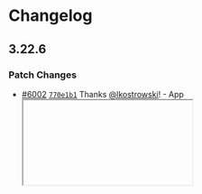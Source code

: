 # Changelog

## 3.22.6

### Patch Changes

- [#6002](https://github.com/saleor/saleor-dashboard/pull/6002) [`770e1b1`](https://github.com/saleor/saleor-dashboard/commit/770e1b1a5c621b00e7c8696009dfb6a8d13e6028) Thanks [@lkostrowski](https://github.com/lkostrowski)! - App <iframe>s now enable pop-ups (`"allow-popups"`) which means App can use native links to open new tab, instead using AppBridge action. In the nutshell `<a target="_blank"` is now working. It's still recommended to use `rel="noreferrer"` due to security reasons.

- [#6003](https://github.com/saleor/saleor-dashboard/pull/6003) [`727c049`](https://github.com/saleor/saleor-dashboard/commit/727c049ad39a91a8e1377426f1811ae21bbddefc) Thanks [@lkostrowski](https://github.com/lkostrowski)! - Fixed cmd/ctrl + click on Datagrid rows. Now they will properly open row in the new tab as expected

## 3.22.5

### Patch Changes

- [#5997](https://github.com/saleor/saleor-dashboard/pull/5997) [`0e45316`](https://github.com/saleor/saleor-dashboard/commit/0e453168b70f9c8bbebea8904df53ce9b7484abe) Thanks [@lkostrowski](https://github.com/lkostrowski)! - Added local-frontend validation of a subset of App Manifest fields during installation. Installing apps will be now more liberal, some errors initially thrown on the API level will be now warnings that don't block app installation.

- [#5987](https://github.com/saleor/saleor-dashboard/pull/5987) [`457fb84`](https://github.com/saleor/saleor-dashboard/commit/457fb8450daff51e23aff7cc5276f5565e93de18) Thanks [@lkostrowski](https://github.com/lkostrowski)! - Fixed redirection from Apps Widgets (app name) to app page.

- [#5999](https://github.com/saleor/saleor-dashboard/pull/5999) [`a1eec49`](https://github.com/saleor/saleor-dashboard/commit/a1eec4902e1e9849efa76b2a780126761c943e54) Thanks [@krzysztofzuraw](https://github.com/krzysztofzuraw)! - Update Saleor logo on login page

- [#5901](https://github.com/saleor/saleor-dashboard/pull/5901) [`af290ca`](https://github.com/saleor/saleor-dashboard/commit/af290ca104bb65c90207d482e83c500aa72f7d8a) Thanks [@krzysztofzuraw](https://github.com/krzysztofzuraw)! - Improved handling of long reference attribute lists in the Product Create, the Product Edit, and the Page Details views:
  - Reference attributes (such as product references or page references) with more than 5 items now display a "Show more" button when collapsed and a "Show less" button when expanded
  - Users can toggle between collapsed view (showing first 5 items) and expanded view (showing all items)
  - Makes working with products and pages that have many reference attributes more manageable

## 3.22.4

### Patch Changes

- [#5980](https://github.com/saleor/saleor-dashboard/pull/5980) [`6b4219e`](https://github.com/saleor/saleor-dashboard/commit/6b4219e2706fdadbd674f45000e1929915e37762) Thanks [@lkostrowski](https://github.com/lkostrowski)! - Added another bunch of refactors around apps and extensions. Less code, no functional changes

- [#5980](https://github.com/saleor/saleor-dashboard/pull/5980) [`6b4219e`](https://github.com/saleor/saleor-dashboard/commit/6b4219e2706fdadbd674f45000e1929915e37762) Thanks [@lkostrowski](https://github.com/lkostrowski)! - Remove batch of unused graphql operations. This is a cleanup only

- [#5980](https://github.com/saleor/saleor-dashboard/pull/5980) [`6b4219e`](https://github.com/saleor/saleor-dashboard/commit/6b4219e2706fdadbd674f45000e1929915e37762) Thanks [@lkostrowski](https://github.com/lkostrowski)! - Remove Content Attributes from `All Products` column picker on product list page. These attributes were never showing values if chosen.

- [#5980](https://github.com/saleor/saleor-dashboard/pull/5980) [`6b4219e`](https://github.com/saleor/saleor-dashboard/commit/6b4219e2706fdadbd674f45000e1929915e37762) Thanks [@lkostrowski](https://github.com/lkostrowski)! - Remove apps/ directory, which ends the refactor that moves apps/ to extensions/. This is not a functional change.

## 3.22.3

### Patch Changes

- [#5969](https://github.com/saleor/saleor-dashboard/pull/5969) [`7adf04b`](https://github.com/saleor/saleor-dashboard/commit/7adf04bcaa5ad193785f19d1637ce7a484231714) Thanks [@lkostrowski](https://github.com/lkostrowski)! - Some dead code from src/apps was removed. This should not introduce any visible change and is only cleanup/refactor

- [#5970](https://github.com/saleor/saleor-dashboard/pull/5970) [`65025c2`](https://github.com/saleor/saleor-dashboard/commit/65025c2add2cab24a2b03b38298eb07d72f6bf99) Thanks [@lkostrowski](https://github.com/lkostrowski)! - Removed another bunch of legacy apps/ code. This is only a refactor with no functional change

- [#5971](https://github.com/saleor/saleor-dashboard/pull/5971) [`6dedfec`](https://github.com/saleor/saleor-dashboard/commit/6dedfec6f55bfc1ba53bc7d8cb07066ed594f02c) Thanks [@lkostrowski](https://github.com/lkostrowski)! - Refactored another batch of apps/ directory - mainly moved components to extensions/. This is non-functional change

- [#5965](https://github.com/saleor/saleor-dashboard/pull/5965) [`f85daef`](https://github.com/saleor/saleor-dashboard/commit/f85daefa4c3218d49ae30dcdb8dde74c7aab71ec) Thanks [@lkostrowski](https://github.com/lkostrowski)! - Fixed copy for Ripples ripple

## 3.22.2

### Patch Changes

- [#5962](https://github.com/saleor/saleor-dashboard/pull/5962) [`62c8d59`](https://github.com/saleor/saleor-dashboard/commit/62c8d595952ae69c5edb2322df4676f87640c6c9) Thanks [@krzysztofzuraw](https://github.com/krzysztofzuraw)! - Retrigger workflow & remove changeset tag

## 3.22.1

### Patch Changes

- [#5951](https://github.com/saleor/saleor-dashboard/pull/5951) [`7e2ac0a`](https://github.com/saleor/saleor-dashboard/commit/7e2ac0a54cab9dd0f29ac8cc94e2501cbc75c2ba) Thanks [@witoszekdev](https://github.com/witoszekdev)! - Fixed layout of Granted refund page. Transactions details box will no longer have overlayed text on top of each other and will instead add proper scrollbar on small viewport sizes. This page will now also switch to smaller sidebar sooner than other pages in order to show more details on smaller viewport sizes.

- [#5956](https://github.com/saleor/saleor-dashboard/pull/5956) [`99a4948`](https://github.com/saleor/saleor-dashboard/commit/99a4948c8d4d504ca44ed7890eb613b866d790d4) Thanks [@krzysztofzuraw](https://github.com/krzysztofzuraw)! - Migrated sidebar icons to Lucide React for better consistency. Replaced custom SVG icons (Cloud, Graphql, Gift) with Lucide equivalents and refactored TerminalIcon to match Lucide conventions.

## 3.22.0

### Minor Changes

- [#5862](https://github.com/saleor/saleor-dashboard/pull/5862) [`241b9eb`](https://github.com/saleor/saleor-dashboard/commit/241b9eb75dcd0c9712ab5ac49db06d16ef30193b) Thanks [@IKarbowiak](https://github.com/IKarbowiak)! - Narrow down reference attribute choices.

  Now you can narrow down reference attribute options by providing:
  - Product types for product and product variant references
  - Model types for model references

  If reference types are defined, then when specifying a value for a reference (product, product variant, or page view), only objects that match the allowed reference types will be available as selectable options.

- [#5172](https://github.com/saleor/saleor-dashboard/pull/5172) [`c665bb8`](https://github.com/saleor/saleor-dashboard/commit/c665bb827b22b31aa8e312075ea50dc3658f6d87) Thanks [@karola312](https://github.com/karola312)! - Comment from tests results will now be displayed for cloud-deployments CORE release PRs

- [#5653](https://github.com/saleor/saleor-dashboard/pull/5653) [`cf2c07a`](https://github.com/saleor/saleor-dashboard/commit/cf2c07ad7c28db296d22f86f1719d7c970f50f1b) Thanks [@lkostrowski](https://github.com/lkostrowski)! - Added now mounting points for app extensions. See [docs](https://docs.saleor.io/developer/extending/apps/extending-dashboard-with-apps).

  Mount point for product-details page now attached "productSlug" to the context

- [#5195](https://github.com/saleor/saleor-dashboard/pull/5195) [`c8661c5`](https://github.com/saleor/saleor-dashboard/commit/c8661c5d4f52ab25fdfd946d457044e9924d281c) Thanks [@karola312](https://github.com/karola312)! - Always add comment after tests to CORE release PR, even if previous job fails.

- [#5698](https://github.com/saleor/saleor-dashboard/pull/5698) [`ffc6c3c`](https://github.com/saleor/saleor-dashboard/commit/ffc6c3c2ad6864887115d53353f13279427bff6c) Thanks [@IKarbowiak](https://github.com/IKarbowiak)! - Allow defining category and collection as a reference attribute

- [#5096](https://github.com/saleor/saleor-dashboard/pull/5096) [`8e91df3`](https://github.com/saleor/saleor-dashboard/commit/8e91df337bcb1b8c26e3aebacefb29c699831267) Thanks [@karola312](https://github.com/karola312)! - Do not open cloud deployment release PR after automation tests for CORE

- [#5170](https://github.com/saleor/saleor-dashboard/pull/5170) [`5da872a`](https://github.com/saleor/saleor-dashboard/commit/5da872afc1b9b972fd2551bd67fe665d8dab52d0) Thanks [@karola312](https://github.com/karola312)! - Tests results slack message now show detailed version of saleor

- [#5040](https://github.com/saleor/saleor-dashboard/pull/5040) [`08b447c`](https://github.com/saleor/saleor-dashboard/commit/08b447c4950ffdb135cd56c3b6a6987246a4ded3) Thanks [@karola312](https://github.com/karola312)! - Add checkout to workflow creating release PR in cloud deployments

- [#5854](https://github.com/saleor/saleor-dashboard/pull/5854) [`d90e986`](https://github.com/saleor/saleor-dashboard/commit/d90e986e277b16865978210ee9f1d84b64a71a9a) Thanks [@witoszekdev](https://github.com/witoszekdev)! - Added support for `SINGLE_REFERENCE` attribute types.

  When creating new attributes "Single reference" option can be now selected along with entity types (i.e. Product, Product variant, Model, etc.).

  Assigning values to `SINGLE_REFERENCE` works similar to `REFERENCE` attributes, except the UI allows to select only a single item.

- [#5061](https://github.com/saleor/saleor-dashboard/pull/5061) [`4a50cf9`](https://github.com/saleor/saleor-dashboard/commit/4a50cf9c6b169584c4ee6843250981372a4edd06) Thanks [@karola312](https://github.com/karola312)! - Create CORE release PR even if automation tests fail

- [#5048](https://github.com/saleor/saleor-dashboard/pull/5048) [`39671b7`](https://github.com/saleor/saleor-dashboard/commit/39671b7b928882222ec8fa7f48cf81d2d97adf3a) Thanks [@karola312](https://github.com/karola312)! - Release PRs in cloud deployments for CORE releases will be created even if tests fail

- [#5792](https://github.com/saleor/saleor-dashboard/pull/5792) [`fbbb49d`](https://github.com/saleor/saleor-dashboard/commit/fbbb49d003e47666f6ba74fe69679e58136c7b5c) Thanks [@lkostrowski](https://github.com/lkostrowski)! - Added Refund Reasons. Now, this feature can be configured in settings, after that refund (manual and grant) will require a static list of refund reasons that are also configurable. [See announcement post](todo)

### Patch Changes

- [#5523](https://github.com/saleor/saleor-dashboard/pull/5523) [`9ac320a`](https://github.com/saleor/saleor-dashboard/commit/9ac320a14a98fbff753b71c6d1e0d7495e5c472a) Thanks [@Cloud11PL](https://github.com/Cloud11PL)! - You can now apply specific variants to Vouchers, alongside products, collections and categories. This means variants are now assignable in Voucher edit and create forms.

- [#5601](https://github.com/saleor/saleor-dashboard/pull/5601) [`0664dbc`](https://github.com/saleor/saleor-dashboard/commit/0664dbce8097156796b20295e1a63d9a332c33e1) Thanks [@andrzejewsky](https://github.com/andrzejewsky)! - Now return&replace flow has a transaction selector. This means whenever using grant refund, you need to select desired transaction.

- [#5739](https://github.com/saleor/saleor-dashboard/pull/5739) [`6637b0b`](https://github.com/saleor/saleor-dashboard/commit/6637b0bc018488c9677ddfe7259ebb89962b437e) Thanks [@witoszekdev](https://github.com/witoszekdev)! - Fixed a bug when user tried to use redirect from legacy routes (e.g. /pages -> /models) subpaths were not preserved. Now when user navigates to a deeply nested path, e.g. `/pages/<id>` they'll be redirected to `/models/<id>`.

- [#5823](https://github.com/saleor/saleor-dashboard/pull/5823) [`c203014`](https://github.com/saleor/saleor-dashboard/commit/c203014da49aec0deb8bcfccf6eb0eb8701b3171) Thanks [@krzysztofzuraw](https://github.com/krzysztofzuraw)! - Improve order refund UI for orders that uses Payments API. After this change `Automatic Refund` will be avaiable when `Refund products` option is selected. Miscellaneous refund will require providing `Manual Amount` as this is what Saleor API requires.

- [#5606](https://github.com/saleor/saleor-dashboard/pull/5606) [`f78e6d9`](https://github.com/saleor/saleor-dashboard/commit/f78e6d92fab5b175fa87546a234948c935be338a) Thanks [@witoszekdev](https://github.com/witoszekdev)! - Updated custom app views to use refreshed look (new UI components)

- [#5572](https://github.com/saleor/saleor-dashboard/pull/5572) [`fc75f66`](https://github.com/saleor/saleor-dashboard/commit/fc75f66ddbbe4c733cfa13d68d1d2ad3078b681c) Thanks [@andrzejewsky](https://github.com/andrzejewsky)! - Setting unsed and false values for the boolean attributes are displaying properly.

- [#5881](https://github.com/saleor/saleor-dashboard/pull/5881) [`cee2ff1`](https://github.com/saleor/saleor-dashboard/commit/cee2ff1abd18c7e1ff7048fcf4c409d7766ac514) Thanks [@krzysztofzuraw](https://github.com/krzysztofzuraw)! - Removed demo mode code.

- [#5833](https://github.com/saleor/saleor-dashboard/pull/5833) [`d7351ac`](https://github.com/saleor/saleor-dashboard/commit/d7351ac5f9d2fb108ca0971c9d3f0af247cfdd34) Thanks [@krzysztofzuraw](https://github.com/krzysztofzuraw)! - Voucher detail page: fixed how we calculate minimal requirements state. After this change we won't take selected channel into consideration for checking if requirement is `minimal order value` - instead we will use channel listing `minSpent` amount. Thanks to that UI should now properly display requirement.

- [#5522](https://github.com/saleor/saleor-dashboard/pull/5522) [`92ef408`](https://github.com/saleor/saleor-dashboard/commit/92ef408b68db9f23d26a1e23f129c3c5f74d6a31) Thanks [@witoszekdev](https://github.com/witoszekdev)! - Added new Extension install page at `/extensions/install`, it's meant to replace current App install page in upcoming releases.

- [#5558](https://github.com/saleor/saleor-dashboard/pull/5558) [`e2355cf`](https://github.com/saleor/saleor-dashboard/commit/e2355cfabd78680f9bbd3fb47fe4b1e9938ab577) Thanks [@Cloud11PL](https://github.com/Cloud11PL)! - You can now see a loading animation when you click "Finalize" when finalizing a draft order. It prevents from submitting the form more than once.

- [#5737](https://github.com/saleor/saleor-dashboard/pull/5737) [`a92fdd4`](https://github.com/saleor/saleor-dashboard/commit/a92fdd459f114795a5589841d2eb2129f6f23c6c) Thanks [@lkostrowski](https://github.com/lkostrowski)! - Improved UI for translations. Now pickers are refreshed and languages are cached locally, so recent languages are on top of the picker. Additionally translatable entities like products or categories have contextual link/button that redirects to translations

- [#5937](https://github.com/saleor/saleor-dashboard/pull/5937) [`bd3d8e3`](https://github.com/saleor/saleor-dashboard/commit/bd3d8e3c51659ae50f7546dfe771560778de78c7) Thanks [@witoszekdev](https://github.com/witoszekdev)! - Removed "Plugins and Webhook Events have been moved to the "Extensions" page" message on configuration page

- [#5491](https://github.com/saleor/saleor-dashboard/pull/5491) [`641af14`](https://github.com/saleor/saleor-dashboard/commit/641af143aa25e28165feed13624ccc460aef12ab) Thanks [@Cloud11PL](https://github.com/Cloud11PL)! - Webhooks in app details section now are sorted based on which attempt is latest

- [#5381](https://github.com/saleor/saleor-dashboard/pull/5381) [`1743872`](https://github.com/saleor/saleor-dashboard/commit/174387200d0b9fef072d7239c7e65790edeb6173) Thanks [@poulch](https://github.com/poulch)! - Opening item in new tab using cmd key on datagrid now takes into account mounting point

- [#5847](https://github.com/saleor/saleor-dashboard/pull/5847) [`0b28def`](https://github.com/saleor/saleor-dashboard/commit/0b28defd926e41da4cb7d8949267780412d4d55e) Thanks [@krzysztofzuraw](https://github.com/krzysztofzuraw)! - Fixed null safety issues in OrderPayment component when handling gift card amounts and improved variable naming consistency. This prevents potential runtime errors when order data is not fully loaded.

- [#5534](https://github.com/saleor/saleor-dashboard/pull/5534) [`14e7ee1`](https://github.com/saleor/saleor-dashboard/commit/14e7ee13d02df9ae4b153d507016979b2e6dcd78) Thanks [@andrzejewsky](https://github.com/andrzejewsky)! - Adding new tile to the home about upcoming live update

- [#5648](https://github.com/saleor/saleor-dashboard/pull/5648) [`8f7a493`](https://github.com/saleor/saleor-dashboard/commit/8f7a4935d84e578c4a960575f25f4ba9ef0fd2f1) Thanks [@krzysztofzuraw](https://github.com/krzysztofzuraw)! - New app mounting points are available:
  - Category list under `Create category` button
  - Category list under additional actions (cog icon)
  - Category details under additional actions (cog icon)
  - Collection list under `Create collection` button
  - Collection list under additional actions (cog icon)
  - Collection details under additional actions (cog icon)
  - Gift card list under `Issue card` button
  - Gift card list under additional actions (cog icon)
  - Gift card details under additional actions (cog icon)
  - Draft order list under `Create order` button
  - Draft order list under additional actions (cog icon)
  - Draft order details under additional actions (cog icon)
  - Promotions list under `Create discount` button
  - Promotions list under additional actions (cog icon)
  - Promotions details under additional actions (cog icon)
  - Voucher list under `Create voucher` button
  - Voucher list under additional actions (cog icon)
  - Voucher details under additional actions (cog icon)
  - Model list under `Create model` button
  - Model list under additional actions (cog icon)
  - Model details under additional actions (cog icon)
  - Model type list under `Create model type` button
  - Model type list under additional actions (cog icon)
  - Model type details under additional actions (cog icon)
  - Structure list under `Create structure` button
  - Structure list under additional actions (cog icon)
  - Structure details under additional actions (cog icon)

- [#5942](https://github.com/saleor/saleor-dashboard/pull/5942) [`9acc950`](https://github.com/saleor/saleor-dashboard/commit/9acc9508000b6f67c14558e6a63fb4c89a6a4ad7) Thanks [@lkostrowski](https://github.com/lkostrowski)! - Ripples copy are improved (grammar)

- [#5327](https://github.com/saleor/saleor-dashboard/pull/5327) [`d01a207`](https://github.com/saleor/saleor-dashboard/commit/d01a2077fcbb1c3969b1558c1dc7a32d430e9b89) Thanks [@andrzejewsky](https://github.com/andrzejewsky)! - Now you can re-order products within the collection.

- [#5908](https://github.com/saleor/saleor-dashboard/pull/5908) [`d0f5095`](https://github.com/saleor/saleor-dashboard/commit/d0f509524fcb5f6dfa06164522a5aeb97773a68d) Thanks [@lkostrowski](https://github.com/lkostrowski)! - Removed "extensions" flag that was showing new unified UI for all extension types (apps, plugins, webhooks). The flag was always enable for a while, but after this change, it will not be possible to revert to the old view

- [#5518](https://github.com/saleor/saleor-dashboard/pull/5518) [`e7f1c4c`](https://github.com/saleor/saleor-dashboard/commit/e7f1c4caef08c43d55421e7c8c71922af4bc90de) Thanks [@Cloud11PL](https://github.com/Cloud11PL)! - Some false-positive errors are no longer reported to Sentry.

- [#5366](https://github.com/saleor/saleor-dashboard/pull/5366) [`8694fb7`](https://github.com/saleor/saleor-dashboard/commit/8694fb70418f2f7a4f481555809ee70ef8886506) Thanks [@poulch](https://github.com/poulch)! - Order transaction list now displays the name of a transaction

- [#5590](https://github.com/saleor/saleor-dashboard/pull/5590) [`a2e4a6b`](https://github.com/saleor/saleor-dashboard/commit/a2e4a6bebbea635fdc6a03d65eb78da740bee3e2) Thanks [@Cloud11PL](https://github.com/Cloud11PL)! - You can now see radio group with updated UI in channel allocation

- [#5654](https://github.com/saleor/saleor-dashboard/pull/5654) [`56bb3c8`](https://github.com/saleor/saleor-dashboard/commit/56bb3c8b247bd7bf8b9fa01563ff5faf5667c58e) Thanks [@witoszekdev](https://github.com/witoszekdev)! - Fixed navigation in Saleor Apps causing polluted browser's window history, now navigating to another page adds a single entry in history stack.

- [#5807](https://github.com/saleor/saleor-dashboard/pull/5807) [`b7e10f7`](https://github.com/saleor/saleor-dashboard/commit/b7e10f77e85fe941a8b59f17b5bb2e0aff079799) Thanks [@krzysztofzuraw](https://github.com/krzysztofzuraw)! - Fix links to old Saleor docs

- [#5573](https://github.com/saleor/saleor-dashboard/pull/5573) [`92f8383`](https://github.com/saleor/saleor-dashboard/commit/92f83830f5de1dd610d6310bce77385fa9b289f6) Thanks [@Cloud11PL](https://github.com/Cloud11PL)! - You can now see updated radio buttons in warehouse edit view.

- [#5600](https://github.com/saleor/saleor-dashboard/pull/5600) [`2d841f0`](https://github.com/saleor/saleor-dashboard/commit/2d841f04514ba8352742312861f7afcc802a3901) Thanks [@witoszekdev](https://github.com/witoszekdev)! - Improved error messages when installing extension from URL.
  Error messages will now point to Saleor Docs and display error code from GraphQL response

- [#5526](https://github.com/saleor/saleor-dashboard/pull/5526) [`b2acd12`](https://github.com/saleor/saleor-dashboard/commit/b2acd121325cd9c9a1c3d937260c3f64dc93de9a) Thanks [@Cloud11PL](https://github.com/Cloud11PL)! - Now you can see an updated label for gift card list in customer details - it now clearly states that the list shows gift cards that have been used by the customer, avoiding the confusion.

- [#5516](https://github.com/saleor/saleor-dashboard/pull/5516) [`5a11423`](https://github.com/saleor/saleor-dashboard/commit/5a114237d8f6e3af109de49b0f452836baed8c2a) Thanks [@Cloud11PL](https://github.com/Cloud11PL)! - Warehouse and tracking number in fulfilled order section are now displayed in two separate lines improving readability.

- [#5822](https://github.com/saleor/saleor-dashboard/pull/5822) [`9520c2f`](https://github.com/saleor/saleor-dashboard/commit/9520c2fd7748c55068d98aa41871aaf0557e3b28) Thanks [@krzysztofzuraw](https://github.com/krzysztofzuraw)! - Hide voucher usage limit and usage count on voucher details page when voucher doesn't have limit set.

- [#5562](https://github.com/saleor/saleor-dashboard/pull/5562) [`dce09da`](https://github.com/saleor/saleor-dashboard/commit/dce09dae4b2876bbd483373f22e4e266e87a620e) Thanks [@witoszekdev](https://github.com/witoszekdev)! - Added views for managing custom extensions (aka custom apps) to `/extensions` route:
  - `/extensions/custom/<id>` - details view
  - `/extensions/custom/<id>/webhook` - webhook create view
  - `/extensions/custom/<id>/webhook/<webhook_id>` - webhook edit view

- [#5370](https://github.com/saleor/saleor-dashboard/pull/5370) [`c0a78f7`](https://github.com/saleor/saleor-dashboard/commit/c0a78f790f92a0f6425ec065dd0b30734a6b6953) Thanks [@andrzejewsky](https://github.com/andrzejewsky)! - Now you can see pageviews in the posthog.

- [#5888](https://github.com/saleor/saleor-dashboard/pull/5888) [`414a2ec`](https://github.com/saleor/saleor-dashboard/commit/414a2ec5e7beec40846b3a635e70a23c54adb5b7) Thanks [@lkostrowski](https://github.com/lkostrowski)! - Added "ripples" indicating new features added to the dashboard, directly for staff users

- [#5643](https://github.com/saleor/saleor-dashboard/pull/5643) [`9aa0a69`](https://github.com/saleor/saleor-dashboard/commit/9aa0a696ee48b348e1832e7fbe30fb3a4d5ae42b) Thanks [@witoszekdev](https://github.com/witoszekdev)! - When creating new channels, Transaction flow will be selected as default for "mark as paid" strategy.

- [#5719](https://github.com/saleor/saleor-dashboard/pull/5719) [`e87f5e0`](https://github.com/saleor/saleor-dashboard/commit/e87f5e0857ee97a8771c3c727256194ae9d7329f) Thanks [@witoszekdev](https://github.com/witoszekdev)! - Updated draggable attribute value list design:
  - it now uses `@dnd-kit` library instead of `react-sortable-hoc`
  - it uses horizontal layout instead of vertical to minimize space usage
  - reference attribute values on the list now are clickable and point to a page with referenced object details.

- [#5553](https://github.com/saleor/saleor-dashboard/pull/5553) [`7af826e`](https://github.com/saleor/saleor-dashboard/commit/7af826e3cb58390b8bb1ab62d1579c141b3c1520) Thanks [@witoszekdev](https://github.com/witoszekdev)! - Added new "Add Custom Extension" view (`/extensions/custom/add`) for creating custom apps (type: `LOCAL`) that's meant to replace configuration page in Webhook & Events

- [#5907](https://github.com/saleor/saleor-dashboard/pull/5907) [`f940531`](https://github.com/saleor/saleor-dashboard/commit/f94053188aa834f9b7fa1daaeb3bf6c022fe9393) Thanks [@lkostrowski](https://github.com/lkostrowski)! - Removed "discount rules" feature flag, that was enabled for quite a long time. Now reverting this feature is not possible

- [#5914](https://github.com/saleor/saleor-dashboard/pull/5914) [`ac446a7`](https://github.com/saleor/saleor-dashboard/commit/ac446a77796c757f52e0dde48b38f5a0fb3f33c8) Thanks [@witoszekdev](https://github.com/witoszekdev)! - Added link to Model type (previously Page type) on the Model details page.

- [#5542](https://github.com/saleor/saleor-dashboard/pull/5542) [`e9c7c58`](https://github.com/saleor/saleor-dashboard/commit/e9c7c58b2e48d76f8ea6cf57bd7dc67681efeed4) Thanks [@poulch](https://github.com/poulch)! - Plugin details now display pill next to each channel to show whenever plugin is active or not in a given channel

- [#5561](https://github.com/saleor/saleor-dashboard/pull/5561) [`4f00787`](https://github.com/saleor/saleor-dashboard/commit/4f007878f248748b52b862e4feb1aea07e2e1155) Thanks [@Cloud11PL](https://github.com/Cloud11PL)! - You can now see the unified look and behavior of pagination action buttons across all list views, including products, customers, orders, and other sections.

- [#5846](https://github.com/saleor/saleor-dashboard/pull/5846) [`3df3c9f`](https://github.com/saleor/saleor-dashboard/commit/3df3c9f5719a9f7ada12ea89c52c32800450beab) Thanks [@krzysztofzuraw](https://github.com/krzysztofzuraw)! - Migrate Saleor docs links to one file

- [#5559](https://github.com/saleor/saleor-dashboard/pull/5559) [`97ae393`](https://github.com/saleor/saleor-dashboard/commit/97ae393f030131ca9d0a4efed7e40a815d714ccd) Thanks [@Cloud11PL](https://github.com/Cloud11PL)! - You can now successfully save transaction refunds as drafts when using the latest version of Saleor Core.

- [#5582](https://github.com/saleor/saleor-dashboard/pull/5582) [`f2a4105`](https://github.com/saleor/saleor-dashboard/commit/f2a410518d0e4301bb48e55f16ca5493751c5caf) Thanks [@andrzejewsky](https://github.com/andrzejewsky)! - Now create webhook button works properly, leading you to the form"

- [#5799](https://github.com/saleor/saleor-dashboard/pull/5799) [`7011033`](https://github.com/saleor/saleor-dashboard/commit/701103328e69cd720f0a30e6ef0ce8d0a0178693) Thanks [@witoszekdev](https://github.com/witoszekdev)! - Fixed `AppWidgets` breaking back-navigation . Now users can normally use browser navigation without page crashing.

- [#5543](https://github.com/saleor/saleor-dashboard/pull/5543) [`21fc883`](https://github.com/saleor/saleor-dashboard/commit/21fc8839f12a4f3934ffa735dac5bd027f53f983) Thanks [@andrzejewsky](https://github.com/andrzejewsky)! - Now navigating to the installed extension, shows the list instantly, this means list is being cached while fetching happens in the background.

- [#5646](https://github.com/saleor/saleor-dashboard/pull/5646) [`cdc2bda`](https://github.com/saleor/saleor-dashboard/commit/cdc2bdad018fdd2fd90530d80b3c52a392c01a03) Thanks [@krzysztofzuraw](https://github.com/krzysztofzuraw)! - Change how dashboard fetches GraphQL schema. After this change GraphQL schema is fetched from Saleor repository instead of Saleor API. If you wants the old behavior use `npm run fetch-local-schema`.

- [#5689](https://github.com/saleor/saleor-dashboard/pull/5689) [`1c20dd8`](https://github.com/saleor/saleor-dashboard/commit/1c20dd8a1f95101bd5b59d4b563a74b700c49edf) Thanks [@NyanKiyoshi](https://github.com/NyanKiyoshi)! - fix: typo in image upload error message

- [#5584](https://github.com/saleor/saleor-dashboard/pull/5584) [`6f4d330`](https://github.com/saleor/saleor-dashboard/commit/6f4d330e0353b386fb794b0a80ba17f3e4c257d5) Thanks [@Cloud11PL](https://github.com/Cloud11PL)! - You can now see updated checkboxes and toggle component in attribute edit form.

- [#5371](https://github.com/saleor/saleor-dashboard/pull/5371) [`0e3109c`](https://github.com/saleor/saleor-dashboard/commit/0e3109cb1c0fc0a0617727213745aa2b11aef2a0) Thanks [@poulch](https://github.com/poulch)! - You can now edit note in order details. Notes in order details now show id of note, id of related note and type of note "added" or "updated"

- [#5574](https://github.com/saleor/saleor-dashboard/pull/5574) [`38ead73`](https://github.com/saleor/saleor-dashboard/commit/38ead736fd5379772e1f52b8afedd3b37f7c702d) Thanks [@andrzejewsky](https://github.com/andrzejewsky)! - Now order-relaed buttons for refund, capture, mark as paid, adding products and fulfill are aligned with the others.

- [#5533](https://github.com/saleor/saleor-dashboard/pull/5533) [`d84d9e6`](https://github.com/saleor/saleor-dashboard/commit/d84d9e6b4b9609088077846ecf01ed8c49bd2fe5) Thanks [@michalina-graczyk](https://github.com/michalina-graczyk)! - Remove testMo from workflows and add CTRF report

- [#5702](https://github.com/saleor/saleor-dashboard/pull/5702) [`e436f79`](https://github.com/saleor/saleor-dashboard/commit/e436f79e15ad875a6994b887d4a4fce35b314190) Thanks [@witoszekdev](https://github.com/witoszekdev)! - Products list can now be filtered based on Product's attribute value, when the attribute's `inputType` is `REFERENCE`.
  Users will be able to search through all possible values (e.g. Products, Product variants, Pages) using input with search.
  Previously REFERENCE attributes couldn't be selected for filtering products.

- [#5778](https://github.com/saleor/saleor-dashboard/pull/5778) [`94ab61d`](https://github.com/saleor/saleor-dashboard/commit/94ab61df39df68475961636fd5bf53aae36f1557) Thanks [@lkostrowski](https://github.com/lkostrowski)! - React was upgraded from 17 to 18

- [#5378](https://github.com/saleor/saleor-dashboard/pull/5378) [`8032935`](https://github.com/saleor/saleor-dashboard/commit/8032935af4bb022cffad420baf4f43c683786d9a) Thanks [@poulch](https://github.com/poulch)! - You can now open datagrid list item in new tab using cmd/ctrl button

- [#5527](https://github.com/saleor/saleor-dashboard/pull/5527) [`cc48fe4`](https://github.com/saleor/saleor-dashboard/commit/cc48fe48b1152e1a55e0d8c21dc4b023a0b72800) Thanks [@Cloud11PL](https://github.com/Cloud11PL)! - You can now filter customers in customers list by metadata.

- [#5593](https://github.com/saleor/saleor-dashboard/pull/5593) [`b6970f7`](https://github.com/saleor/saleor-dashboard/commit/b6970f7f0246fd1acfe3c61b76afc5e50bcce3f5) Thanks [@Cloud11PL](https://github.com/Cloud11PL)! - You can now see udpated UI components in product type details view.

- [#5884](https://github.com/saleor/saleor-dashboard/pull/5884) [`03e02aa`](https://github.com/saleor/saleor-dashboard/commit/03e02aae341386f63d08c290a6462901189fb2ab) Thanks [@witoszekdev](https://github.com/witoszekdev)! - Order details page now uses different link for "View orders" link for signed-in customers. Previously we displayed all orders made using that customer's email address. Now we will show only orders made when the user was signed-in.

- [#5610](https://github.com/saleor/saleor-dashboard/pull/5610) [`c09991c`](https://github.com/saleor/saleor-dashboard/commit/c09991c1d40933c0fbeba141448a14266d26f5dd) Thanks [@witoszekdev](https://github.com/witoszekdev)! - Updated plugin extension details page to use fresh look (new macaw-ui components). Added text when plugin has no configuration.

- [#5634](https://github.com/saleor/saleor-dashboard/pull/5634) [`2411628`](https://github.com/saleor/saleor-dashboard/commit/24116282e4796bd080904e8be1c4d35db06beb70) Thanks [@krzysztofzuraw](https://github.com/krzysztofzuraw)! - Fixed create button extensions on Customers, Products, and Orders lists. Apps can now add custom actions alongside the main action (e.g., creating an order) when mounted as extensions.

- [#5603](https://github.com/saleor/saleor-dashboard/pull/5603) [`2dd687d`](https://github.com/saleor/saleor-dashboard/commit/2dd687d2e9dc84142a1bc25cc30dd1e77b377b46) Thanks [@andrzejewsky](https://github.com/andrzejewsky)! - Now the warning when edditing permissions for the app is more readable in the dark mode"

- [#5650](https://github.com/saleor/saleor-dashboard/pull/5650) [`e45abf9`](https://github.com/saleor/saleor-dashboard/commit/e45abf98b3a8c106b623ade8f30e95644f87d5db) Thanks [@krzysztofzuraw](https://github.com/krzysztofzuraw)! - Changed how dashboard fetches app extensions. After this change user without `MANAGE_APPS` permission will see app extensions.

- [#5589](https://github.com/saleor/saleor-dashboard/pull/5589) [`35a8c3b`](https://github.com/saleor/saleor-dashboard/commit/35a8c3b46270d90e0737aa03d425551fa1c37b8e) Thanks [@andrzejewsky](https://github.com/andrzejewsky)! - Now references to "content" translation referencing to model.

- [#5385](https://github.com/saleor/saleor-dashboard/pull/5385) [`ad7c179`](https://github.com/saleor/saleor-dashboard/commit/ad7c17975bd94cc65df59317a909390b11213552) Thanks [@andrzejewsky](https://github.com/andrzejewsky)! - Now product links on the collection points to the correct url.

- [#5579](https://github.com/saleor/saleor-dashboard/pull/5579) [`d24deb8`](https://github.com/saleor/saleor-dashboard/commit/d24deb86b58c92d214b918539fcd629260aae29b) Thanks [@Cloud11PL](https://github.com/Cloud11PL)! - You can now see updated buttons, inputs and checkboxes in fulfillment refund view

- [#5546](https://github.com/saleor/saleor-dashboard/pull/5546) [`ac41590`](https://github.com/saleor/saleor-dashboard/commit/ac41590048f9d8b37e402c61e81b46efbbd7bb1c) Thanks [@witoszekdev](https://github.com/witoszekdev)! - Added "Not found" page when navigating to non-existing route in `/extensions/*`. Previously a blank page was displayed.

- [#5909](https://github.com/saleor/saleor-dashboard/pull/5909) [`89d4881`](https://github.com/saleor/saleor-dashboard/commit/89d488136a5ca4b74690f1448f9977d232093d08) Thanks [@lkostrowski](https://github.com/lkostrowski)! - Removed "app alerts" feature flag. It was enabled for a while, but now it will not be possible to revert this feature.

- [#5608](https://github.com/saleor/saleor-dashboard/pull/5608) [`eee64c7`](https://github.com/saleor/saleor-dashboard/commit/eee64c7e90c2c44c1add701ae50b30176b4b2e33) Thanks [@andrzejewsky](https://github.com/andrzejewsky)! - Now model types view was migrated to the the same layout as on the other pages.

- [#5576](https://github.com/saleor/saleor-dashboard/pull/5576) [`dacfa49`](https://github.com/saleor/saleor-dashboard/commit/dacfa49fec9d8ffa2dda116b3589b6732f8ffad6) Thanks [@andrzejewsky](https://github.com/andrzejewsky)! - Now the action that runs on release no longer fails due to fetching recent version.

- [#5617](https://github.com/saleor/saleor-dashboard/pull/5617) [`8d71b60`](https://github.com/saleor/saleor-dashboard/commit/8d71b609b82c01493602927aa865b22482530d67) Thanks [@witoszekdev](https://github.com/witoszekdev)! - Added success indicator when token / headers in "Create token" modal in custom app details page are successfully copied to clipboard

- [#5821](https://github.com/saleor/saleor-dashboard/pull/5821) [`f21defe`](https://github.com/saleor/saleor-dashboard/commit/f21defe5fdcb068a93bcc372f05cf0d9983ff203) Thanks [@krzysztofzuraw](https://github.com/krzysztofzuraw)! - Improved stock section when editing product variant. After this change `Assign Warehouse` button will open modal with warehouse select instead of opening dropdown with the list.

- [#5376](https://github.com/saleor/saleor-dashboard/pull/5376) [`6e46436`](https://github.com/saleor/saleor-dashboard/commit/6e464360f0e30af90ea9a2d60f699f64fc319df7) Thanks [@poulch](https://github.com/poulch)! - After creating a new collection, you should see a list of assigned channels

- [#5834](https://github.com/saleor/saleor-dashboard/pull/5834) [`1e0a3f6`](https://github.com/saleor/saleor-dashboard/commit/1e0a3f6a953c5ec89c9695b187d26c7037b6d68e) Thanks [@krzysztofzuraw](https://github.com/krzysztofzuraw)! - Unify Category organization options for product create and update. After this change all comboboxes will use the same `parent / children` pattern of displaying options

- [#5373](https://github.com/saleor/saleor-dashboard/pull/5373) [`1b8d964`](https://github.com/saleor/saleor-dashboard/commit/1b8d9641af219a1d863817236a6ac7ef3e4d2283) Thanks [@poulch](https://github.com/poulch)! - Modals in the Dashboard are now aligned, all have the same max height. Loading items on scroll works when the dialog is displayed in large screen.

- [#5819](https://github.com/saleor/saleor-dashboard/pull/5819) [`25a3fb1`](https://github.com/saleor/saleor-dashboard/commit/25a3fb1a2e08b7b69af0e22311b5893465b442af) Thanks [@IKarbowiak](https://github.com/IKarbowiak)! - Improved order fulfillment cancel dialog: in case the fulfillment is in waiting for approval state, providing a warehouse will be no longer required.

- [#5759](https://github.com/saleor/saleor-dashboard/pull/5759) [`d7b994b`](https://github.com/saleor/saleor-dashboard/commit/d7b994b5c4941228526da2c21e8cf5c24dc8e9f7) Thanks [@krzysztofzuraw](https://github.com/krzysztofzuraw)! - Remove `Preview` chips from channel configuration form for settings:
  - `Use Transaction flow when marking order as paid`
  - `Allow unpaid orders`
  - `Authorize transactions instead of charging`

- [#5636](https://github.com/saleor/saleor-dashboard/pull/5636) [`4b3934c`](https://github.com/saleor/saleor-dashboard/commit/4b3934cc4d1765c851ee775b80a5597423337103) Thanks [@witoszekdev](https://github.com/witoszekdev)! - Fixed exception that happened when voucher details page was opened / refreshed with modal open for selecting collections and variants. Now page loads correctly.

- [#5654](https://github.com/saleor/saleor-dashboard/pull/5654) [`56bb3c8`](https://github.com/saleor/saleor-dashboard/commit/56bb3c8b247bd7bf8b9fa01563ff5faf5667c58e) Thanks [@witoszekdev](https://github.com/witoszekdev)! - Added Back button when viewing Extension (App) details page.

- [#5719](https://github.com/saleor/saleor-dashboard/pull/5719) [`e87f5e0`](https://github.com/saleor/saleor-dashboard/commit/e87f5e0857ee97a8771c3c727256194ae9d7329f) Thanks [@witoszekdev](https://github.com/witoszekdev)! - Changed Product Variant details URL from `/products/<productId>/variant/<variantId>` to `/products/variant/<variantId`.

  Old URL will still work and redirect to new one for backwards compatibility, it will be removed in next minor release.

- [#5569](https://github.com/saleor/saleor-dashboard/pull/5569) [`6df03a0`](https://github.com/saleor/saleor-dashboard/commit/6df03a0adab679bcf36a0dcc81a56d63735d991f) Thanks [@witoszekdev](https://github.com/witoszekdev)! - Moved Extensions installed page URL from `/extensions` to `/extensions/installed`

- [#5471](https://github.com/saleor/saleor-dashboard/pull/5471) [`0727bd0`](https://github.com/saleor/saleor-dashboard/commit/0727bd0e473a7fc1dec1718c5620043ab7b4227e) Thanks [@Cloud11PL](https://github.com/Cloud11PL)! - Login page now doesn't reload after submitting the login form. This means that email and password input remain filled after unsuccessful login attempt.

- [#5598](https://github.com/saleor/saleor-dashboard/pull/5598) [`4439a36`](https://github.com/saleor/saleor-dashboard/commit/4439a3665143b57cef18b1469f311743bbf39c6a) Thanks [@Cloud11PL](https://github.com/Cloud11PL)! - You can now see channel name in fulfillments lists

- [#5877](https://github.com/saleor/saleor-dashboard/pull/5877) [`1c8db15`](https://github.com/saleor/saleor-dashboard/commit/1c8db1560c5a78def49f345e17e0824048c18783) Thanks [@lkostrowski](https://github.com/lkostrowski)! - Feature flag "improved_refunds" is deleted, only new UI is available now

- [#5551](https://github.com/saleor/saleor-dashboard/pull/5551) [`f9921ff`](https://github.com/saleor/saleor-dashboard/commit/f9921fffcca87bfd8ba055fc1e2cc18ae7472ab1) Thanks [@andrzejewsky](https://github.com/andrzejewsky)! - Now you can use download links within the applications.

- [#5566](https://github.com/saleor/saleor-dashboard/pull/5566) [`6616ab4`](https://github.com/saleor/saleor-dashboard/commit/6616ab4fa9ed8812897aea72864db91192857e0f) Thanks [@witoszekdev](https://github.com/witoszekdev)! - Moved app related views from `/apps/` to `/extensions/app/...`

- [#5872](https://github.com/saleor/saleor-dashboard/pull/5872) [`f8b0942`](https://github.com/saleor/saleor-dashboard/commit/f8b0942e8e27893370e9f1dfdf223688d81a1a5e) Thanks [@krzysztofzuraw](https://github.com/krzysztofzuraw)! - Remove `Preview` status from:
  - Channel settings - channel allocation strategy section
  - Customer details - gift cards section
  - Product variant details - checkout limits section
  - Product type details - gift card type
  - Tax settings
  - Warehouse settings - pickup section

- [#5567](https://github.com/saleor/saleor-dashboard/pull/5567) [`db3bc09`](https://github.com/saleor/saleor-dashboard/commit/db3bc092d69d1c4d76c299210ef9ff9db2a59641) Thanks [@witoszekdev](https://github.com/witoszekdev)! - Added new onboarding step when "Extensions" feature flag is enabled: "Discover extension capabilities" that shows users the new installed extensions page.
  It will be marked as uncompleted even if user previously completed "View webhooks" step.

- [#5632](https://github.com/saleor/saleor-dashboard/pull/5632) [`5d95764`](https://github.com/saleor/saleor-dashboard/commit/5d95764878d9568c275555ba5243246ba3d7c264) Thanks [@witoszekdev](https://github.com/witoszekdev)! - Fixed Pills color not updating after rerender (previously for example when changing plugin from active to inactive color didn't change from red to green).

- [#5587](https://github.com/saleor/saleor-dashboard/pull/5587) [`5ae3088`](https://github.com/saleor/saleor-dashboard/commit/5ae30882ef821d8b24b0eaaf33527697c9243462) Thanks [@witoszekdev](https://github.com/witoszekdev)! - Released changes to Extensions previously behind dev feature flag:
  - **Unified "Installed Extensions" view**: Apps, plugins and custom apps (aka "local" apps) are now listed together on a single "Installed Extensions" page.
  - **Plugins in "Explore Extensions"**: Legacy plugins are now discoverable in the "Explore Extensions" section.
  - **Redesigned "Add Custom App" Workflow**: Creating custom apps is now a multi-step process, starting with name and permissions, followed by webhook and token configuration.
  - **Streamlined "Install from Manifest"**: Providing a manifest URL and accepting app permissions are now combined into a single page.
  - **Improved error handling**: Error messages now include direct links to Saleor Documentation for easier troubleshooting.
  - **Removed old views**: Separate list views for plugins and custom apps have been removed.

- [#5511](https://github.com/saleor/saleor-dashboard/pull/5511) [`3cd92e1`](https://github.com/saleor/saleor-dashboard/commit/3cd92e13050e320edcb65bbc9df94791e3f4320d) Thanks [@Cloud11PL](https://github.com/Cloud11PL)! - The library used in variant edit page to change variant order has been changed.
  This means that grabbed variant no longer sticks to the cursor after mouse button has been lifted.

- [#5538](https://github.com/saleor/saleor-dashboard/pull/5538) [`d643828`](https://github.com/saleor/saleor-dashboard/commit/d643828bf08c37e5e901753384580581984df4e1) Thanks [@JannikZed](https://github.com/JannikZed)! - making the DevModePanel use the generic getApiUrl as well to allow the dynamic update in docker containers

- [#5684](https://github.com/saleor/saleor-dashboard/pull/5684) [`f7ef6b8`](https://github.com/saleor/saleor-dashboard/commit/f7ef6b8d02c2331657141f55e0ae5b34abb5b207) Thanks [@krzysztofzuraw](https://github.com/krzysztofzuraw)! - Remove plugin replacements for deprecated plugins. Deprecated plugins are not visible in appstore anymore.

- [#5578](https://github.com/saleor/saleor-dashboard/pull/5578) [`957d7ea`](https://github.com/saleor/saleor-dashboard/commit/957d7ea33d63b9c0f780d309e83f7e0915c101d4) Thanks [@andrzejewsky](https://github.com/andrzejewsky)! - Now orders becomes fulfilment as category name within the sidebar.

- [#5591](https://github.com/saleor/saleor-dashboard/pull/5591) [`7d2d773`](https://github.com/saleor/saleor-dashboard/commit/7d2d773ad873c41c9416dbc0f69ea04d82c73030) Thanks [@andrzejewsky](https://github.com/andrzejewsky)! - Now it is possible to send the nullish value when editing dropdown attributes

- [#5568](https://github.com/saleor/saleor-dashboard/pull/5568) [`74e620d`](https://github.com/saleor/saleor-dashboard/commit/74e620de72a50ecc2cefecc3877d2c4ee2990573) Thanks [@Cloud11PL](https://github.com/Cloud11PL)! - You can now see updated buttons and icons in tables across Dashboard.

- [#5544](https://github.com/saleor/saleor-dashboard/pull/5544) [`9b342f1`](https://github.com/saleor/saleor-dashboard/commit/9b342f12cf14c38eef8e730e3613aa021846cca9) Thanks [@andrzejewsky](https://github.com/andrzejewsky)! - Now sidebar has new section "modeling" that reffers to "content" and "navigation".

- [#5537](https://github.com/saleor/saleor-dashboard/pull/5537) [`4e970c2`](https://github.com/saleor/saleor-dashboard/commit/4e970c266cb39a059655d41f0ac3d46f84bebf3f) Thanks [@andrzejewsky](https://github.com/andrzejewsky)! - Now community banner displays porperly in dark mode

- [#5457](https://github.com/saleor/saleor-dashboard/pull/5457) [`c63e150`](https://github.com/saleor/saleor-dashboard/commit/c63e1507790781271d471009bb84a038600f870f) Thanks [@poulch](https://github.com/poulch)! - You can now select specific products, collections aand categories during voucher creation

- [#5910](https://github.com/saleor/saleor-dashboard/pull/5910) [`4d2ce49`](https://github.com/saleor/saleor-dashboard/commit/4d2ce494158a579f61c64468ae8975fa3a36fbc2) Thanks [@lkostrowski](https://github.com/lkostrowski)! - Removed new_filters flag. The new filters behavior was enabled for a while, so this flag only prevents reverting to the legacy behavior

- [#5739](https://github.com/saleor/saleor-dashboard/pull/5739) [`6637b0b`](https://github.com/saleor/saleor-dashboard/commit/6637b0bc018488c9677ddfe7259ebb89962b437e) Thanks [@witoszekdev](https://github.com/witoszekdev)! - Maintanance: Saleor Dashboard now uses ESLint v9 with flatconfig.

- [#5560](https://github.com/saleor/saleor-dashboard/pull/5560) [`80ec78d`](https://github.com/saleor/saleor-dashboard/commit/80ec78d98aea3c5bf04db4c603c03c798afef414) Thanks [@karola312](https://github.com/karola312)! - Test reports are send on slack in message

- [#5600](https://github.com/saleor/saleor-dashboard/pull/5600) [`2d841f0`](https://github.com/saleor/saleor-dashboard/commit/2d841f04514ba8352742312861f7afcc802a3901) Thanks [@witoszekdev](https://github.com/witoszekdev)! - When installing extension from URL (e.g. by clicking "Install" on Explore Extensions), `manifestUrl` input will no longer be displayed

- [#5529](https://github.com/saleor/saleor-dashboard/pull/5529) [`ba82908`](https://github.com/saleor/saleor-dashboard/commit/ba829086e04c726d8968edac00d55b54186acdbc) Thanks [@poulch](https://github.com/poulch)! - You can now see new installed extensions page with list of all installd apps and search above

- [#5613](https://github.com/saleor/saleor-dashboard/pull/5613) [`7d04c19`](https://github.com/saleor/saleor-dashboard/commit/7d04c19e3e4f213830fd48d0eb59034c4118cd04) Thanks [@witoszekdev](https://github.com/witoszekdev)! - Improved search element across dashboard: now clicking on search icon or near the search border will focus the input.

- [#5797](https://github.com/saleor/saleor-dashboard/pull/5797) [`33fea4e`](https://github.com/saleor/saleor-dashboard/commit/33fea4e443e55d80be0273f2d310c7e4fd0ca0ff) Thanks [@mirekm](https://github.com/mirekm)! - Enhancement: Added new Command Menu actions:
  - Vouchers: Go to / Create
  - Promotions: Go to / Create
  - Customers: Go to / Create
  - Users & Staff: Go to / Invite
  - Extensions: Install from manifest, Go to installed, Explore marketplace
  - Webhooks: Create manually

- [#5670](https://github.com/saleor/saleor-dashboard/pull/5670) [`9ef0833`](https://github.com/saleor/saleor-dashboard/commit/9ef0833cd908c496f12a238179987655deb386ee) Thanks [@andrzejewsky](https://github.com/andrzejewsky)! - The overlap is no longer visible when using text editor.

- [#5565](https://github.com/saleor/saleor-dashboard/pull/5565) [`b19c6e1`](https://github.com/saleor/saleor-dashboard/commit/b19c6e10dae831f8bee76b96e5ce280fdfab327e) Thanks [@witoszekdev](https://github.com/witoszekdev)! - View for managing plugins was added to `/extensions` route, it can be accessed by `/extensions/plugin/<id>` which is used in the list of installed extensions.

- [#5664](https://github.com/saleor/saleor-dashboard/pull/5664) [`8c27403`](https://github.com/saleor/saleor-dashboard/commit/8c27403f65a681a4189ef111231376c40bd20d24) Thanks [@witoszekdev](https://github.com/witoszekdev)! - Product filters now include explicit "Attribute" search option to search for product attributes. Previously this feature was hidden by entering attribute name in the first input element, which made it hard to discover.

- [#5864](https://github.com/saleor/saleor-dashboard/pull/5864) [`13c3fa6`](https://github.com/saleor/saleor-dashboard/commit/13c3fa6bf3214eb74a292185a26d423b6bafc41d) Thanks [@krzysztofzuraw](https://github.com/krzysztofzuraw)! - Fix ProductCreatePage form showing "Leave without saving changes" dialog on successful submission.

  The form was incorrectly marking itself as dirty after successful submission, causing the exit dialog to appear even when the form was successfully saved. This change clears the dirty state when submission succeeds and removes the automatic dirty state setting in the useEffect hook.

- [#5305](https://github.com/saleor/saleor-dashboard/pull/5305) [`10fc24c`](https://github.com/saleor/saleor-dashboard/commit/10fc24cd820359ab07053ba119674d57d2515a72) Thanks [@poulch](https://github.com/poulch)! - Dashboard now sends source header to API, when ENABLED_SERVICE_NAME_HEADER=true. Requires core >=3.20.68.

- [#5730](https://github.com/saleor/saleor-dashboard/pull/5730) [`a8709e2`](https://github.com/saleor/saleor-dashboard/commit/a8709e248316a8d4e7d04d9f15404c23356c5671) Thanks [@lkostrowski](https://github.com/lkostrowski)! - Added "Translate" button in Product page, it links to translations page for selected product. Language is taken from current Dashboard locale

- [#5160](https://github.com/saleor/saleor-dashboard/pull/5160) [`fe252cb`](https://github.com/saleor/saleor-dashboard/commit/fe252cbe63cf482b6d127987476c3b89747a5b22) Thanks [@Cloud11PL](https://github.com/Cloud11PL)! - Fix dockerfile build error caused by deleted file and bash script

- [#5940](https://github.com/saleor/saleor-dashboard/pull/5940) [`4915a19`](https://github.com/saleor/saleor-dashboard/commit/4915a194f9a5a7f79c67e589dd7f18b483b2a275) Thanks [@lkostrowski](https://github.com/lkostrowski)! - Fixed resolving Saleor absolute API URL. It was broken for some setups when extensions received a partial (incomplete) URL.

- [#5377](https://github.com/saleor/saleor-dashboard/pull/5377) [`b1af6f2`](https://github.com/saleor/saleor-dashboard/commit/b1af6f25deb975e72dcb3f05f0d5f9d44a5a4548) Thanks [@poulch](https://github.com/poulch)! - Activates list items on the welcome page no longer implies that they are clickable

- [#5557](https://github.com/saleor/saleor-dashboard/pull/5557) [`7cd7594`](https://github.com/saleor/saleor-dashboard/commit/7cd75942e9739639a693eedd783eee81bdac4f0e) Thanks [@witoszekdev](https://github.com/witoszekdev)! - Fixed Jest tests being flakey (randomly faling) due to not clearing fake timers

- [#5913](https://github.com/saleor/saleor-dashboard/pull/5913) [`becc31e`](https://github.com/saleor/saleor-dashboard/commit/becc31e7cd6d762077afd1bc50699e862bc00132) Thanks [@witoszekdev](https://github.com/witoszekdev)! - Added "Model type" column to the Models list page.

- [#5644](https://github.com/saleor/saleor-dashboard/pull/5644) [`e525950`](https://github.com/saleor/saleor-dashboard/commit/e525950238f6846cee5f325842adad896e84e21e) Thanks [@witoszekdev](https://github.com/witoszekdev)! - Renamed modeling related pages:
  - `/pages` -> `/models`
  - `/page-types` -> `/model-types`
  - `/navigation` -> `/structures`

- [#5791](https://github.com/saleor/saleor-dashboard/pull/5791) [`0fb5b71`](https://github.com/saleor/saleor-dashboard/commit/0fb5b7161e4b5fd249aea17c79eb4e2c9fff25e0) Thanks [@witoszekdev](https://github.com/witoszekdev)! - Order list view now uses new `where` API for filtering. This means that additional new filter options were added:

  Payment filters:
  - `authorizeStatus` - Authorization status (replaces part of old paymentStatus)
  - `chargeStatus` - Charge status (replaces part of old paymentStatus)
  - `totalGross` - Total gross amount with range support
  - `totalNet` - Total net amount with range support
  - `transactions.transactionsPaymentType` - Payment type used in transactions
  - `transactions.transactionsCardBrand` - Card brand used in transactions

  Order content filters:
  - `hasInvoices` - Boolean filter for orders with invoices
  - `hasFulfillments` - Boolean filter for orders with fulfillments
  - `invoices.createdAt` - Invoice creation date with datetime range
  - `number` - Order number (exact match or range)
  - `linesCount` - Number of order lines (exact or range)
  - `checkoutId` - Checkout ID (exact match)
  - `voucherCode` - Voucher code used
  - `fulfilments.warehouse` - Warehouse from which fulfillment was made

  Customer details filters:
  - `userEmail` - Customer email (more specific than old customer)
  - `billingPhoneNumber` - Billing phone number
  - `billingCountry` - Billing country
  - `shippingPhoneNumber` - Shipping phone number
  - `shippingCountry` - Shipping country

  Metadata filters:
  - `lines.metadata` - Order lines metadata
  - `transactions.metadata` - Transactions metadata
  - `fulfillments.metadata` - Fulfillments metadata

  Modified Filters:
  - `giftCard` was split into:
    - `isGiftCardBought` - Boolean for gift card purchases inside order
    - `isGiftCardUsed` - Boolean for gift card usage
  - `status` - Now "Order Status" (previously named "Fulfillment Status"), has options for order statuses (e.g. Cancelled, Draft, etc.)
  - `fulfilments.status` (previously `fulfillmentStatus`) - Separate fulfillment status filter (e.g. Fulfilled, Partially Fulfilled, Refunded, etc.)

  Due to migration to `where` API, following filters were removed:
  - `preorder` - Preorder filter completely removed
  - `paymentStatus` - Replaced by more specific payment status filters

- [#5369](https://github.com/saleor/saleor-dashboard/pull/5369) [`d1c02d1`](https://github.com/saleor/saleor-dashboard/commit/d1c02d107043a7d5ae6981cdd34c19a4c56a50a1) Thanks [@szczecha](https://github.com/szczecha)! - Editor.js no more cause error during saving

- [#5367](https://github.com/saleor/saleor-dashboard/pull/5367) [`70dbf11`](https://github.com/saleor/saleor-dashboard/commit/70dbf119cc84e377965aa3b01feb049505337a5c) Thanks [@poulch](https://github.com/poulch)! - You can now navigate back from collection details to collection list

- [#5629](https://github.com/saleor/saleor-dashboard/pull/5629) [`8185085`](https://github.com/saleor/saleor-dashboard/commit/81850851e0ea313f76a2f98397b2062eb09aae88) Thanks [@witoszekdev](https://github.com/witoszekdev)! - Extension details page now hides webhook deliveries that have no attempt (e.g. deleted after some time by Saleor) and if no delivery has an attempt is shows a message with explanation.
